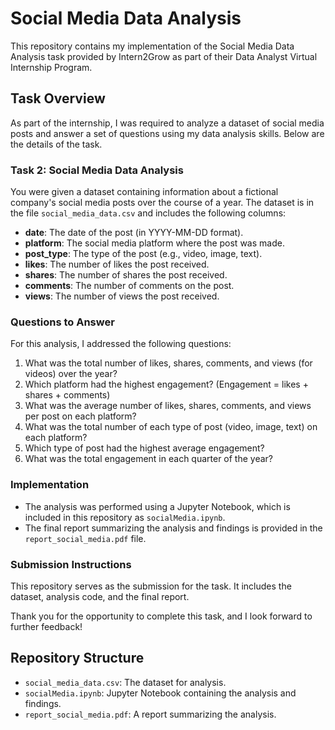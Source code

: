 # Social Media Data Analysis

This repository contains my implementation of the Social Media Data Analysis task provided by Intern2Grow as part of their Data Analyst Virtual Internship Program.

## Task Overview

As part of the internship, I was required to analyze a dataset of social media posts and answer a set of questions using my data analysis skills. Below are the details of the task.

### Task 2: Social Media Data Analysis

You were given a dataset containing information about a fictional company's social media posts over the course of a year. The dataset is in the file `social_media_data.csv` and includes the following columns:

- **date**: The date of the post (in YYYY-MM-DD format).
- **platform**: The social media platform where the post was made.
- **post_type**: The type of the post (e.g., video, image, text).
- **likes**: The number of likes the post received.
- **shares**: The number of shares the post received.
- **comments**: The number of comments on the post.
- **views**: The number of views the post received.

### Questions to Answer

For this analysis, I addressed the following questions:

1. What was the total number of likes, shares, comments, and views (for videos) over the year?
2. Which platform had the highest engagement? (Engagement = likes + shares + comments)
3. What was the average number of likes, shares, comments, and views per post on each platform?
4. What was the total number of each type of post (video, image, text) on each platform?
5. Which type of post had the highest average engagement?
6. What was the total engagement in each quarter of the year?

### Implementation

- The analysis was performed using a Jupyter Notebook, which is included in this repository as `socialMedia.ipynb`.
- The final report summarizing the analysis and findings is provided in the `report_social_media.pdf` file.

### Submission Instructions

This repository serves as the submission for the task. It includes the dataset, analysis code, and the final report.

Thank you for the opportunity to complete this task, and I look forward to further feedback!

## Repository Structure

- `social_media_data.csv`: The dataset for analysis.
- `socialMedia.ipynb`: Jupyter Notebook containing the analysis and findings.
- `report_social_media.pdf`: A report summarizing the analysis.
